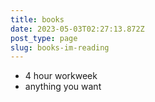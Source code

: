 ```yaml
---
title: books
date: 2023-05-03T02:27:13.872Z
post_type: page
slug: books-im-reading
---
```

- 4 hour workweek
- anything you want
